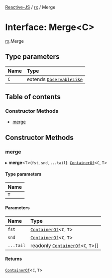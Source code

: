 [Reactive-JS](../README.md) / [rx](../modules/rx.md) / Merge

# Interface: Merge<C\>

[rx](../modules/rx.md).Merge

## Type parameters

| Name | Type |
| :------ | :------ |
| `C` | extends [`ObservableLike`](rx.ObservableLike.md) |

## Table of contents

### Constructor Methods

- [merge](rx.Merge.md#merge)

## Constructor Methods

### merge

▸ **merge**<`T`\>(`fst`, `snd`, `...tail`): [`ContainerOf`](../modules/containers.md#containerof)<`C`, `T`\>

#### Type parameters

| Name |
| :------ |
| `T` |

#### Parameters

| Name | Type |
| :------ | :------ |
| `fst` | [`ContainerOf`](../modules/containers.md#containerof)<`C`, `T`\> |
| `snd` | [`ContainerOf`](../modules/containers.md#containerof)<`C`, `T`\> |
| `...tail` | readonly [`ContainerOf`](../modules/containers.md#containerof)<`C`, `T`\>[] |

#### Returns

[`ContainerOf`](../modules/containers.md#containerof)<`C`, `T`\>
